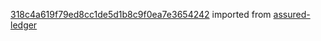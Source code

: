 [318c4a619f79ed8cc1de5d1b8c9f0ea7e3654242](https://github.com/insolar/assured-ledger/commit/318c4a619f79ed8cc1de5d1b8c9f0ea7e3654242) imported from [assured-ledger](https://github.com/insolar/assured-ledger)
